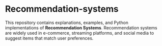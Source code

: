# Recommendation-systems
This repository contains explanations, examples, and Python implementations of **Recommendation Systems**.   Recommendation systems are widely used in e-commerce, streaming platforms, and social media to suggest items that match user preferences.  
